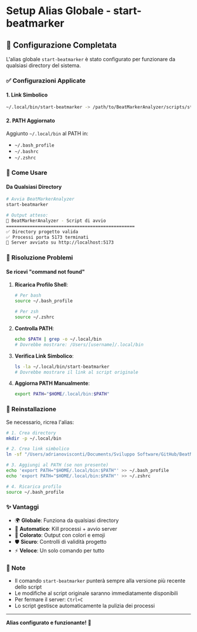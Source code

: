 # Setup Alias Globale - start-beatmarker

## 🚀 Configurazione Completata

L'alias globale `start-beatmarker` è stato configurato per funzionare da qualsiasi directory del sistema.

### ✅ Configurazioni Applicate

#### 1. **Link Simbolico**
```bash
~/.local/bin/start-beatmarker -> /path/to/BeatMarkerAnalyzer/scripts/start-beatmarker
```

#### 2. **PATH Aggiornato**
Aggiunto `~/.local/bin` al PATH in:
- `~/.bash_profile`
- `~/.bashrc`
- `~/.zshrc`

### 🎯 Come Usare

#### Da Qualsiasi Directory
```bash
# Avvia BeatMarkerAnalyzer
start-beatmarker

# Output atteso:
🎵 BeatMarkerAnalyzer - Script di avvio
=================================================
✅ Directory progetto valida
✅ Processi porta 5173 terminati
🚀 Server avviato su http://localhost:5173
```

### 🔧 Risoluzione Problemi

#### Se ricevi "command not found"

1. **Ricarica Profilo Shell**:
   ```bash
   # Per bash
   source ~/.bash_profile

   # Per zsh
   source ~/.zshrc
   ```

2. **Controlla PATH**:
   ```bash
   echo $PATH | grep -o ~/.local/bin
   # Dovrebbe mostrare: /Users/[username]/.local/bin
   ```

3. **Verifica Link Simbolico**:
   ```bash
   ls -la ~/.local/bin/start-beatmarker
   # Dovrebbe mostrare il link al script originale
   ```

4. **Aggiorna PATH Manualmente**:
   ```bash
   export PATH="$HOME/.local/bin:$PATH"
   ```

### 🔄 Reinstallazione

Se necessario, ricrea l'alias:

```bash
# 1. Crea directory
mkdir -p ~/.local/bin

# 2. Crea link simbolico
ln -sf "/Users/adrianovisconti/Documents/Sviluppo Software/GitHub/BeatMarkerAnalyzer/scripts/start-beatmarker" ~/.local/bin/start-beatmarker

# 3. Aggiungi al PATH (se non presente)
echo 'export PATH="$HOME/.local/bin:$PATH"' >> ~/.bash_profile
echo 'export PATH="$HOME/.local/bin:$PATH"' >> ~/.zshrc

# 4. Ricarica profilo
source ~/.bash_profile
```

### ✨ Vantaggi

- 🌍 **Globale**: Funziona da qualsiasi directory
- 🔄 **Automatico**: Kill processi + avvio server
- 🎨 **Colorato**: Output con colori e emoji
- 🛡️ **Sicuro**: Controlli di validità progetto
- ⚡ **Veloce**: Un solo comando per tutto

### 📝 Note

- Il comando `start-beatmarker` punterà sempre alla versione più recente dello script
- Le modifiche al script originale saranno immediatamente disponibili
- Per fermare il server: `Ctrl+C`
- Lo script gestisce automaticamente la pulizia dei processi

---

**Alias configurato e funzionante!** 🎉